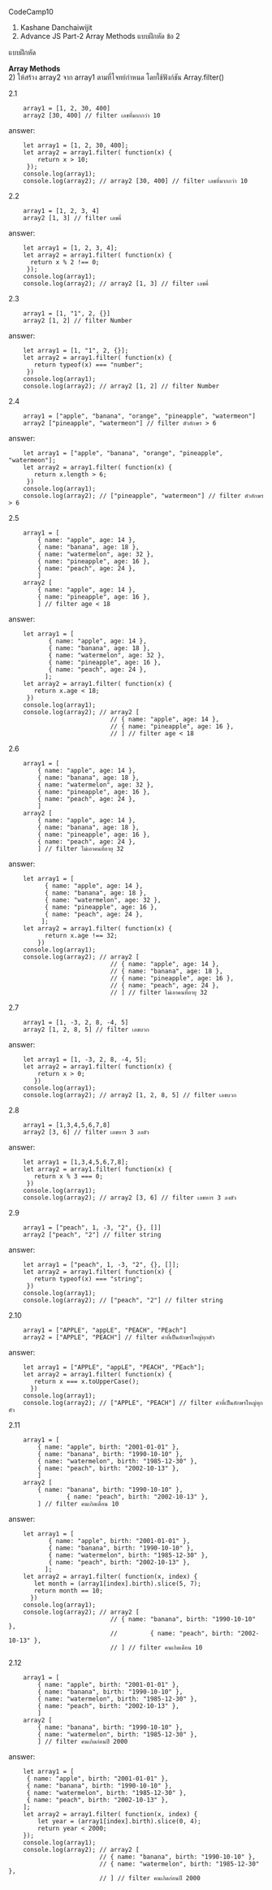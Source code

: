CodeCamp10  
1. Kashane Danchaiwijit  
2. Advance JS Part-2 Array Methods แบบฝึกหัด  ข้อ 2

แบบฝึกหัด 

**Array Methods**    
2)    ให้สร้าง array2 จาก array1 ตามที่โจทย์กำหนด โดยใช้ฟังก์ชัน Array.filter()

2.1   

        array1 = [1, 2, 30, 400] 
        array2 [30, 400] // filter เลขที่มากกว่า 10

answer:

        let array1 = [1, 2, 30, 400];
        let array2 = array1.filter( function(x) {
            return x > 10;
         });
        console.log(array1);
        console.log(array2); // array2 [30, 400] // filter เลขที่มากกว่า 10

2.2   

        array1 = [1, 2, 3, 4]
        array2 [1, 3] // filter เลขคี่

answer:

        let array1 = [1, 2, 3, 4];
        let array2 = array1.filter( function(x) {
          return x % 2 !== 0;
         });
        console.log(array1);
        console.log(array2); // array2 [1, 3] // filter เลขคี่

2.3   

        array1 = [1, "1", 2, {}] 
        array2 [1, 2] // filter Number

answer:

        let array1 = [1, "1", 2, {}];
        let array2 = array1.filter( function(x) {
           return typeof(x) === "number"; 
         })
        console.log(array1);
        console.log(array2); // array2 [1, 2] // filter Number

2.4   

        array1 = ["apple", "banana", "orange", "pineapple", "watermeon"]
        array2 ["pineapple", "watermeon"] // filter ตัวอักษร > 6

answer:

        let array1 = ["apple", "banana", "orange", "pineapple", "watermeon"];
        let array2 = array1.filter( function(x) {
           return x.length > 6;
         })
        console.log(array1);
        console.log(array2); // ["pineapple", "watermeon"] // filter ตัวอักษร > 6

2.5   

        array1 = [
            { name: "apple", age: 14 },
            { name: "banana", age: 18 },
            { name: "watermelon", age: 32 },
            { name: "pineapple", age: 16 },
            { name: "peach", age: 24 },
            ]
        array2 [
            { name: "apple", age: 14 },
            { name: "pineapple", age: 16 },
            ] // filter age < 18

answer:

        let array1 = [
               { name: "apple", age: 14 },
               { name: "banana", age: 18 },
               { name: "watermelon", age: 32 },
               { name: "pineapple", age: 16 },
               { name: "peach", age: 24 },
              ];
        let array2 = array1.filter( function(x) {
           return x.age < 18;
         })
        console.log(array1);
        console.log(array2); // array2 [
                                // { name: "apple", age: 14 },
                                // { name: "pineapple", age: 16 },
                                // ] // filter age < 18

2.6   

        array1 = [
            { name: "apple", age: 14 },
            { name: "banana", age: 18 },
            { name: "watermelon", age: 32 },
            { name: "pineapple", age: 16 },
            { name: "peach", age: 24 },
            ]
        array2 [
            { name: "apple", age: 14 },
            { name: "banana", age: 18 },
            { name: "pineapple", age: 16 },
            { name: "peach", age: 24 },
            ] // filter ไม่เอาคนที่อายุ 32

answer:

        let array1 = [
              { name: "apple", age: 14 },
              { name: "banana", age: 18 },
              { name: "watermelon", age: 32 },
              { name: "pineapple", age: 16 },
              { name: "peach", age: 24 },
             ];
        let array2 = array1.filter( function(x) {
              return x.age !== 32;
            })
        console.log(array1);
        console.log(array2); // array2 [
                                // { name: "apple", age: 14 },
                                // { name: "banana", age: 18 },
                                // { name: "pineapple", age: 16 },
                                // { name: "peach", age: 24 },
                                // ] // filter ไม่เอาคนที่อายุ 32

2.7   

        array1 = [1, -3, 2, 8, -4, 5]
        array2 [1, 2, 8, 5] // filter เลขบวก

answer:

        let array1 = [1, -3, 2, 8, -4, 5];
        let array2 = array1.filter( function(x) {
            return x > 0;
           })
        console.log(array1);
        console.log(array2); // array2 [1, 2, 8, 5] // filter เลขบวก

2.8   

        array1 = [1,3,4,5,6,7,8]
        array2 [3, 6] // filter เลขหาร 3 ลงตัว

answer:

        let array1 = [1,3,4,5,6,7,8];
        let array2 = array1.filter( function(x) {
           return x % 3 === 0;
         })
        console.log(array1);
        console.log(array2); // array2 [3, 6] // filter เลขหาร 3 ลงตัว

2.9   

        array1 = ["peach", 1, -3, "2", {}, []]
        array2 ["peach", "2"] // filter string


answer:

        let array1 = ["peach", 1, -3, "2", {}, []];
        let array2 = array1.filter( function(x) {
           return typeof(x) === "string";
         })
        console.log(array1);
        console.log(array2); // ["peach", "2"] // filter string

2.10  

        array1 = ["APPLE", "appLE", "PEACH", "PEach"]
        array2 = ["APPLE", "PEACH"] // filter คำที่เป็นอักษรใหญ่ทุกตัว

answer:

        let array1 = ["APPLE", "appLE", "PEACH", "PEach"];
        let array2 = array1.filter( function(x) {
           return x === x.toUpperCase();
          })
        console.log(array1);
        console.log(array2); // ["APPLE", "PEACH"] // filter คำที่เป็นอักษรใหญ่ทุกตัว

2.11  

        array1 = [
            { name: "apple", birth: "2001-01-01" },
            { name: "banana", birth: "1990-10-10" },
            { name: "watermelon", birth: "1985-12-30" },
            { name: "peach", birth: "2002-10-13" },
            ]
        array2 [
            { name: "banana", birth: "1990-10-10" },
                    { name: "peach", birth: "2002-10-13" },
            ] // filter คนเกิดเดือน 10

            
answer:

        let array1 = [
               { name: "apple", birth: "2001-01-01" },
               { name: "banana", birth: "1990-10-10" },
               { name: "watermelon", birth: "1985-12-30" },
               { name: "peach", birth: "2002-10-13" },
              ];
        let array2 = array1.filter( function(x, index) {
           let month = (array1[index].birth).slice(5, 7);
           return month == 10;
          })
        console.log(array1);
        console.log(array2); // array2 [
                                // { name: "banana", birth: "1990-10-10" },
                                //         { name: "peach", birth: "2002-10-13" },
                                // ] // filter คนเกิดเดือน 10

2.12  

        array1 = [
            { name: "apple", birth: "2001-01-01" },
            { name: "banana", birth: "1990-10-10" },
            { name: "watermelon", birth: "1985-12-30" },
            { name: "peach", birth: "2002-10-13" },
            ]
        array2 [
            { name: "banana", birth: "1990-10-10" },
            { name: "watermelon", birth: "1985-12-30" },
            ] // filter คนเกิดก่อนปี 2000

answer: 

        let array1 = [
         { name: "apple", birth: "2001-01-01" },
         { name: "banana", birth: "1990-10-10" },
         { name: "watermelon", birth: "1985-12-30" },
         { name: "peach", birth: "2002-10-13" },
        ];
        let array2 = array1.filter( function(x, index) {
            let year = (array1[index].birth).slice(0, 4);
            return year < 2000;
        });
        console.log(array1);
        console.log(array2); // array2 [
                             // { name: "banana", birth: "1990-10-10" },
                             // { name: "watermelon", birth: "1985-12-30" },
                             // ] // filter คนเกิดก่อนปี 2000










